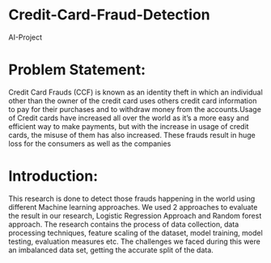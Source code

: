 # Credit-Card-Fraud-Detection
AI-Project
# Problem Statement:
Credit Card Frauds (CCF) is known as an identity theft in which an individual other than the owner of the credit card uses others credit card information to pay for their purchases and to withdraw money from the accounts.Usage of Credit cards have increased all over the world as it’s a more easy and efficient way to make payments, but with the increase in usage of credit cards, the misuse of them has also increased. These frauds result in huge loss for the consumers as well as the companies
# Introduction:
This research is done to detect those frauds happening in the world using different Machine learning approaches. We used 2 approaches to evaluate the result in our research, Logistic Regression Approach and Random forest approach. The research contains the process of data collection, data processing techniques, feature scaling of the dataset, model training, model testing, evaluation measures etc. The challenges we faced during this were an
imbalanced data set, getting the accurate split of the data. 
